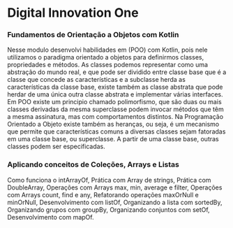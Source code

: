 # Digital Innovation One

### Fundamentos de Orientação a Objetos com Kotlin
Nesse modulo desenvolvi habilidades em (POO) com Kotlin, pois nele utilizamos o paradigma orientado a objetos para definirmos classes, propriedades e métodos. As classes podemos representar como uma abstração do mundo real, e que pode ser dividido entre classe base que é a classe que concede as características e a subclasse herda as características da classe base, existe também as classe abstrata que pode herdar de uma única outra classe abstrata e implementar várias interfaces. Em POO existe um principio chamado polimorfismo, que são duas ou mais classes derivadas da mesma superclasse podem invocar métodos que têm a mesma assinatura, mas com comportamentos distintos. Na Programação Orientado a Objeto existe também as heranças, ou seja, é um mecanismo que permite que características comuns a diversas classes sejam fatoradas em uma classe base, ou superclasse. A partir de uma classe base, outras classes podem ser especificadas.

### Aplicando conceitos de Coleções, Arrays e Listas
Como funciona o intArrayOf, Prática com Array de strings, Prática com DoubleArray, Operações com Arrays max, min, average e filter, Operações com Arrays count, find e any,
Refatorando operações maxOrNull e minOrNull, Desenvolvimento com listOf, Organizando a lista com sortedBy, Organizando grupos com groupBy, Organizando conjuntos com setOf, Desenvolvimento com mapOf.
